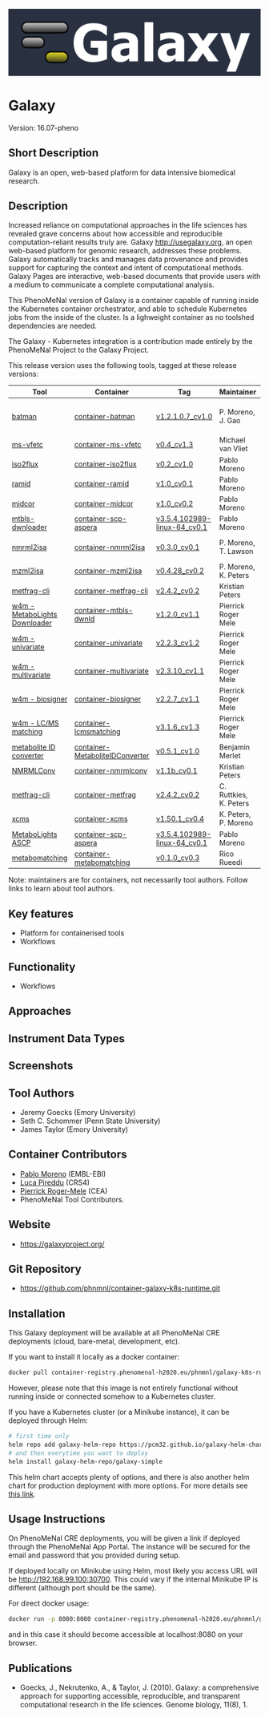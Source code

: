 
![Logo](logo.png)

# Galaxy
Version: 16.07-pheno 

## Short Description

Galaxy is an open, web-based platform for data intensive biomedical research.

## Description
Increased reliance on computational approaches in the life sciences has revealed grave concerns about how accessible and reproducible computation-reliant results truly are. Galaxy http://usegalaxy.org, an open web-based platform for genomic research, addresses these problems. Galaxy automatically tracks and manages data provenance and provides support for capturing the context and intent of computational methods. Galaxy Pages are interactive, web-based documents that provide users with a medium to communicate a complete computational analysis.

This PhenoMeNal version of Galaxy is a container capable of running inside the Kubernetes container orchestrator, and able to schedule Kubernetes jobs from the inside of the cluster. Is a lighweight container as no toolshed dependencies are needed.

The Galaxy - Kubernetes integration is a contribution made entirely by the PhenoMeNal Project to the Galaxy Project.

This release version uses the following tools, tagged at these release versions:

| Tool | Container | Tag | Maintainer | Affiliation | Docs |
|------|-----------|-----|------------|-------------|------|
| [batman]() | [container-batman](https://github.com/phnmnl/container-batman/releases/tag/v1.2.1.0.7_cv1.0) | [v1.2.1.0.7_cv1.0](http://phenomenal-h2020.eu/jenkins/job/container-batman/34/) | P. Moreno, J. Gao | EMBL-EBI, Imperial College London | |
| [ms-vfetc](https://github.com/leidenuniv-lacdr-abs/ms-vfetc/tree/v0.4) | [container-ms-vfetc](https://github.com/phnmnl/container-ms-vfetc/commit/cd04be499d7a2de79e0e5f93075d6d2e65902323) | [v0.4_cv1.3](http://phenomenal-h2020.eu/jenkins/view/UL%20team/job/container-ms-vfetc/10/) | Michael van Vliet | Leiden University | [docs](https://github.com/leidenuniv-lacdr-abs/ms-vfetc/blob/v0.4/README.md) |
| [iso2flux]() | [container-iso2flux](https://github.com/phnmnl/container-iso2flux/releases/tag/v0.2_cv1.0) | [v0.2_cv1.0](http://phenomenal-h2020.eu/jenkins/job/container-iso2flux/28/) | Pablo Moreno | EMBL-EBI | |
| [ramid]() | [container-ramid](https://github.com/phnmnl/container-ramid/releases/tag/v1.0_cv0.1) | [v1.0_cv0.1](http://phenomenal-h2020.eu/jenkins/job/container-ramid/7) | Pablo Moreno | EMBL-EBI | |
| [midcor]() | [container-midcor](https://github.com/phnmnl/container-midcor/releases/tag/v1.0_cv0.2) | [v1.0_cv0.2](http://phenomenal-h2020.eu/jenkins/job/container-midcor/32/) | Pablo Moreno | EMBL-EBI | |
| [mtbls-dwnloader]() | [container-scp-aspera](https://github.com/phnmnl/container-scp-aspera/releases/tag/v3.5.4.102989-linux-64_cv0.1) | [v3.5.4.102989-linux-64_cv0.1](http://phenomenal-h2020.eu/jenkins/job/container-scp-aspera/5/) | Pablo Moreno | EMBL-EBI | |
| [nmrml2isa]() | [container-nmrml2isa](https://github.com/phnmnl/container-nmrml2isa/releases/tag/v0.3.0_cv0.1) | [v0.3.0_cv0.1](http://phenomenal-h2020.eu/jenkins/job/container-nmrml2isa/10/) | P. Moreno, T. Lawson | EMBL-EBI, U. of Birmingham | |
| [mzml2isa]() | [container-mzml2isa](https://github.com/phnmnl/container-mzml2isa/releases/tag/v0.4.28_cv0.2) | [v0.4.28_cv0.2](http://phenomenal-h2020.eu/jenkins/view/%20A.-%20Container%20tools/job/container-mzml2isa/23/) | P. Moreno, K. Peters | EMBL-EBI, IPB Halle | |
| [metfrag-cli]() | [container-metfrag-cli](https://github.com/phnmnl/container-metfrag-cli/releases/tag/v2.4.2_cv0.2) | [v2.4.2_cv0.2](http://phenomenal-h2020.eu/jenkins/job/container-metfrag-cli/17/) | Kristian Peters | IPB Halle | |
| [w4m - MetaboLights Downloader]() | [container-mtbls-dwnld](https://github.com/phnmnl/container-mtbls-dwnld/releases/tag/v1.2.0_cv1.1) | [v1.2.0_cv1.1](http://phenomenal-h2020.eu/jenkins/view/%20A.-%20Container%20tools/job/container-mtbls-dwnld/12/) | Pierrick Roger Mele | CEA ||
| [w4m - univariate]() | [container-univariate](https://github.com/phnmnl/container-univariate/releases/tag/v2.2.3_cv1.2) | [v2.2.3_cv1.2](http://phenomenal-h2020.eu/jenkins/job/container-univariate/28/) | Pierrick Roger Mele | CEA ||
| [w4m - multivariate]() | [container-multivariate](https://github.com/phnmnl/container-multivariate/releases/tag/v2.3.10_cv1.1) | [v2.3.10_cv1.1](http://phenomenal-h2020.eu/jenkins/job/container-multivariate/18/) | Pierrick Roger Mele | CEA ||
| [w4m - biosigner]() |[container-biosigner](https://github.com/phnmnl/container-biosigner/releases/tag/v2.2.7_cv1.1)|[v2.2.7_cv1.1](http://phenomenal-h2020.eu/jenkins/job/container-biosigner/12/) | Pierrick Roger Mele | CEA ||
| [w4m - LC/MS matching]() |[container-lcmsmatching](https://github.com/phnmnl/container-lcmsmatching/releases/tag/v3.1.6_cv1.3)|[v3.1.6_cv1.3](http://phenomenal-h2020.eu/jenkins/job/container-lcmsmatching/61/)|Pierrick Roger Mele | CEA ||
| [metabolite ID converter]() | [container-MetaboliteIDConverter](https://github.com/phnmnl/container-MetaboliteIDConverter/releases/tag/v0.5.1_cv1.0) | [v0.5.1_cv1.0](http://phenomenal-h2020.eu/jenkins/job/container-metaboliteidconverter/26/) | Benjamin Merlet | INRA | |
| [NMRMLConv]() | [container-nmrmlconv](https://github.com/phnmnl/container-nmrmlconv/releases/tag/v1.1b_cv0.1) | [v1.1b_cv0.1](http://phenomenal-h2020.eu/jenkins/view/%20A.-%20Container%20tools/job/container-nmrmlconv/31/) | Kristian Peters | IPB | |
| [metfrag-cli]() | [container-metfrag](https://github.com/phnmnl/container-metfrag-cli/releases/tag/v2.4.2_cv0.2) | [v2.4.2_cv0.2](http://phenomenal-h2020.eu/jenkins/view/%20A.-%20Container%20tools/job/container-metfrag-cli/17/) | C. Ruttkies, K. Peters | IPB Halle | |
| [xcms]() | [container-xcms](https://github.com/phnmnl/container-xcms/releases/tag/v1.50.1_cv0.4) | [v1.50.1_cv0.4](http://phenomenal-h2020.eu/jenkins/view/%20A.-%20Container%20tools/job/container-xcms/37/) | K. Peters, P. Moreno | IPB Halle, EMBL-EBI | |
| [MetaboLights ASCP]() | [container-scp-aspera](https://github.com/phnmnl/container-scp-aspera/releases/tag/v3.5.4.102989-linux-64_cv0.1) | [v3.5.4.102989-linux-64_cv0.1](http://phenomenal-h2020.eu/jenkins/view/%20A.-%20Container%20tools/job/container-scp-aspera/5/) | Pablo Moreno | EMBL-EBI | |
| [metabomatching]() | [container-metabomatching](https://github.com/phnmnl/container-metabomatching/releases/tag/release%2F0.3) | [v0.1.0_cv0.3](http://phenomenal-h2020.eu/jenkins/view/%20A.-%20Container%20tools/job/container-metabomatching/29/) | Rico Rueedi | Unil | |

Note: maintainers are for containers, not necessarily tool authors. Follow links to learn about tool authors.


## Key features

- Platform for containerised tools
- Workflows

## Functionality

- Workflows

## Approaches
  
## Instrument Data Types

## Screenshots

## Tool Authors

- Jeremy Goecks (Emory University)
- Seth C. Schommer (Penn State University)
- James Taylor (Emory University)

## Container Contributors

- [Pablo Moreno](https://github.com/pcm32) (EMBL-EBI)
- [Luca Pireddu](https://github.com/ilveroluca) (CRS4)
- [Pierrick Roger-Mele](https://github.com/pierrickrogermele) (CEA)
- PhenoMeNal Tool Contributors.

## Website

- https://galaxyproject.org/


## Git Repository

- https://github.com/phnmnl/container-galaxy-k8s-runtime.git

## Installation 

This Galaxy deployment will be available at all PhenoMeNal CRE deployments (cloud, bare-metal, development, etc).

If you want to install it locally as a docker container:

```bash
docker pull container-registry.phenomenal-h2020.eu/phnmnl/galaxy-k8s-runtime
```

However, please note that this image is not entirely functional without running inside or connected somehow to a Kubernetes cluster.

If you have a Kubernetes cluster (or a Minikube instance), it can be deployed through Helm:

```bash
# first time only
helm repo add galaxy-helm-repo https://pcm32.github.io/galaxy-helm-charts
# and then everytime you want to deploy
helm install galaxy-helm-repo/galaxy-simple
```

This helm chart accepts plenty of options, and there is also another helm chart for production deployment with more options. For more details see [this link](https://github.com/phnmnl/phenomenal-h2020/wiki/QuickStart-Installation-for-Local-PhenoMeNal-Workflow).


## Usage Instructions

On PhenoMeNal CRE deployments, you will be given a link if deployed through the PhenoMeNal App Portal. The instance will be secured for the email and password that you provided during setup.

If deployed locally on Minikube using Helm, most likely you access URL will be http://192.168.99.100:30700. This could vary if the internal Minikube IP is different (although port should be the same).

For direct docker usage:

```bash
docker run -p 8080:8080 container-registry.phenomenal-h2020.eu/phnmnl/galaxy-k8s-runtime
```

and in this case it should become accessible at localhost:8080 on your browser.

## Publications

- Goecks, J., Nekrutenko, A., & Taylor, J. (2010). Galaxy: a comprehensive approach for supporting accessible, reproducible, and transparent computational research in the life sciences. Genome biology, 11(8), 1.
